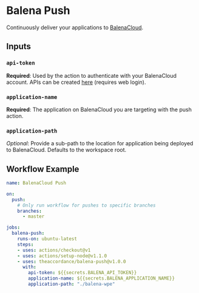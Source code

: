 # Balena Push

Continuously deliver your applications to [BalenaCloud](https://www.balena.io/).

## Inputs

### `api-token`

**Required**: Used by the action to authenticate with your BalenaCloud account.  APIs can be created [here](https://dashboard.balena-cloud.com/preferences/access-tokens) (requires web login).

### `application-name`

**Required**: The application on BalenaCloud you are targeting with the push action.

### `application-path`

_Optional_: Provide a sub-path to the location for application being deployed to BalenaCloud.  Defaults to the workspace root.   

## Workflow Example
```yaml
name: BalenaCloud Push

on:
  push:
    # Only run workflow for pushes to specific branches
    branches:
      - master

jobs:
  balena-push:
    runs-on: ubuntu-latest
    steps:
    - uses: actions/checkout@v1
    - uses: actions/setup-node@v1.1.0
    - uses: theaccordance/balena-push@v1.0.0
      with:
        api-token: ${{secrets.BALENA_API_TOKEN}}
        application-name: ${{secrets.BALENA_APPLICATION_NAME}}
        application-path: "./balena-wpe"
```
